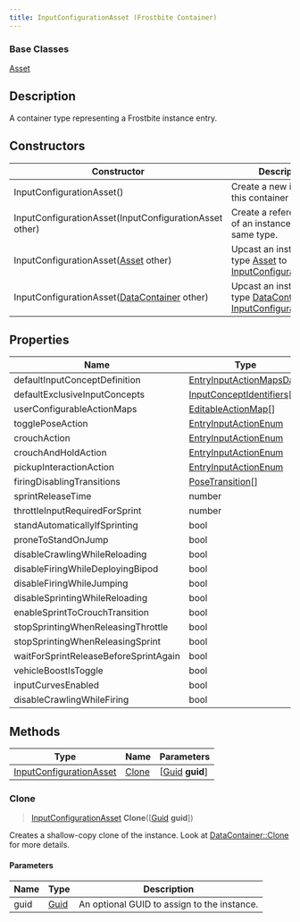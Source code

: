 ```yaml
---
title: InputConfigurationAsset (Frostbite Container)
---
```

### Base Classes

[Asset](Asset)

## Description

A container type representing a Frostbite instance entry.

## Constructors

| Constructor                                                                        | Description                                                                                                                           |
| ---------------------------------------------------------------------------------- | ------------------------------------------------------------------------------------------------------------------------------------- |
| InputConfigurationAsset()                                                          | Create a new instance of this container type.                                                                                         |
| InputConfigurationAsset(InputConfigurationAsset other)                             | Create a reference copy of an instance of the same type.                                                                              |
| InputConfigurationAsset([Asset](Asset) other)                                      | Upcast an instance of type [Asset](Asset) to [InputConfigurationAsset](InputConfigurationAsset).                                      |
| InputConfigurationAsset([DataContainer](/vext/ref/cls/shr/datacontainer) other) | Upcast an instance of type [DataContainer](/vext/ref/cls/shr/datacontainer) to [InputConfigurationAsset](InputConfigurationAsset). |

## Properties

| Name                                  | Type                                                   | Description |
| ------------------------------------- | ------------------------------------------------------ | ----------- |
| defaultInputConceptDefinition         | [EntryInputActionMapsData](EntryInputActionMapsData)   |             |
| defaultExclusiveInputConcepts         | [InputConceptIdentifiers](InputConceptIdentifiers)\[\] |             |
| userConfigurableActionMaps            | [EditableActionMap](EditableActionMap)\[\]             |             |
| togglePoseAction                      | [EntryInputActionEnum](EntryInputActionEnum)           |             |
| crouchAction                          | [EntryInputActionEnum](EntryInputActionEnum)           |             |
| crouchAndHoldAction                   | [EntryInputActionEnum](EntryInputActionEnum)           |             |
| pickupInteractionAction               | [EntryInputActionEnum](EntryInputActionEnum)           |             |
| firingDisablingTransitions            | [PoseTransition](PoseTransition)\[\]                   |             |
| sprintReleaseTime                     | number                                                 |             |
| throttleInputRequiredForSprint        | number                                                 |             |
| standAutomaticallyIfSprinting         | bool                                                   |             |
| proneToStandOnJump                    | bool                                                   |             |
| disableCrawlingWhileReloading         | bool                                                   |             |
| disableFiringWhileDeployingBipod      | bool                                                   |             |
| disableFiringWhileJumping             | bool                                                   |             |
| disableSprintingWhileReloading        | bool                                                   |             |
| enableSprintToCrouchTransition        | bool                                                   |             |
| stopSprintingWhenReleasingThrottle    | bool                                                   |             |
| stopSprintingWhenReleasingSprint      | bool                                                   |             |
| waitForSprintReleaseBeforeSprintAgain | bool                                                   |             |
| vehicleBoostIsToggle                  | bool                                                   |             |
| inputCurvesEnabled                    | bool                                                   |             |
| disableCrawlingWhileFiring            | bool                                                   |             |

## Methods

| Type                                               | Name            | Parameters                                     |
| -------------------------------------------------- | --------------- | ---------------------------------------------- |
| [InputConfigurationAsset](InputConfigurationAsset) | [Clone](#clone) | \[[Guid](/vext/ref/cls/shr/guid) **guid**\] |

### Clone

> [InputConfigurationAsset](InputConfigurationAsset) **Clone**(\[[Guid](/vext/ref/cls/shr/guid) **guid**\])

Creates a shallow-copy clone of the instance. Look at [DataContainer::Clone](/vext/ref/cls/shr/datacontainer#clone) for more details.

#### Parameters

| Name | Type         | Description                                 |
| ---- | ------------ | ------------------------------------------- |
| guid | [Guid](Guid) | An optional GUID to assign to the instance. |
